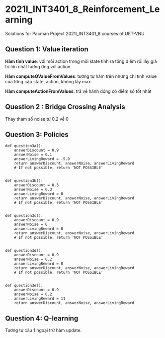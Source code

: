 # 2021l_INT3401_8_Reinforcement_Learning
Solutions for Pacman Project 2021l_INT3401_8 courses of UET-VNU

## Question 1: Value iteration

  **Hàm tính value**: với mỗi action trong mỗi state tính ra tổng điểm rồi lấy giá trị lớn nhất tương ứng với action.
  
  **Hàm computeQValueFromValues**: tương tự hàm trên nhưng chỉ tính value của từng cặp state, action, không lấy max

  **Hàm computeActionFromValues**: trả về hành động có điểm số tốt nhất
  

## Question 2 : Bridge Crossing Analysis
Thay tham số noise từ 0.2 về 0

## Question 3: Policies

    def question3a():
        answerDiscount = 0.9
        answerNoise = 0.1
        answerLivingReward = -5.0
        return answerDiscount, answerNoise, answerLivingReward
        # If not possible, return 'NOT POSSIBLE'


    def question3b():
        answerDiscount = 0.3
        answerNoise = 0.3
        answerLivingReward = 0
        return answerDiscount, answerNoise, answerLivingReward
        # If not possible, return 'NOT POSSIBLE'


    def question3c():
        answerDiscount = 0.9
        answerNoise = 0
        answerLivingReward = 0
        return answerDiscount, answerNoise, answerLivingReward
        # If not possible, return 'NOT POSSIBLE'


    def question3d():
        answerDiscount = 0.9
        answerNoise = 0.2
        answerLivingReward = 0
        return answerDiscount, answerNoise, answerLivingReward
        # If not possible, return 'NOT POSSIBLE'


    def question3e():
        answerDiscount = 0.9
        answerNoise = 0.2
        answerLivingReward = 11
        return answerDiscount, answerNoise, answerLivingReward

## Question 4: Q-learning
Tương tự câu 1 ngoại trừ hàm update.


